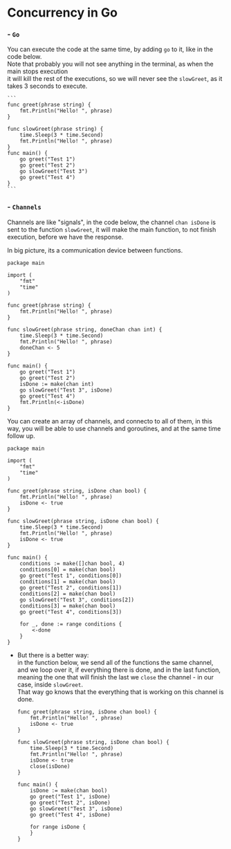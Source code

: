 # Concurrency in Go

### - `Go`

You can execute the code at the same time, by adding `go` to it, like in the code below.  
Note that probably you will not see anything in the terminal, as when the main stops execution  
it will kill the rest of the executions, so we will never see the `slowGreet`, as it takes 3 seconds to execute.  

    ```
    func greet(phrase string) {
        fmt.Println("Hello! ", phrase)
    }

    func slowGreet(phrase string) {
        time.Sleep(3 * time.Second)
        fmt.Println("Hello! ", phrase)
    }
    func main() {
        go greet("Test 1")
        go greet("Test 2")
        go slowGreet("Test 3")
        go greet("Test 4")
    }
    ```

### - `Channels`

Channels are like "signals", in the code below, the channel `chan isDone` is sent to the function `slowGreet`, it will make the main function, to not finish execution, before we have the response.  

In big picture, its a communication device between functions.

```
package main

import (
	"fmt"
	"time"
)

func greet(phrase string) {
	fmt.Println("Hello! ", phrase)
}

func slowGreet(phrase string, doneChan chan int) {
	time.Sleep(3 * time.Second)
	fmt.Println("Hello! ", phrase)
	doneChan <- 5
}

func main() {
	go greet("Test 1")
	go greet("Test 2")
	isDone := make(chan int)
	go slowGreet("Test 3", isDone)
	go greet("Test 4")
	fmt.Println(<-isDone)
}

```

You can create an array of channels, and connecto to all of them, in this way, you will be able to use channels and goroutines, and at the same time follow up.

```
package main

import (
	"fmt"
	"time"
)

func greet(phrase string, isDone chan bool) {
	fmt.Println("Hello! ", phrase)
	isDone <- true
}

func slowGreet(phrase string, isDone chan bool) {
	time.Sleep(3 * time.Second)
	fmt.Println("Hello! ", phrase)
	isDone <- true
}

func main() {
	conditions := make([]chan bool, 4)
	conditions[0] = make(chan bool)
	go greet("Test 1", conditions[0])
	conditions[1] = make(chan bool)
	go greet("Test 2", conditions[1])
	conditions[2] = make(chan bool)
	go slowGreet("Test 3", conditions[2])
	conditions[3] = make(chan bool)
	go greet("Test 4", conditions[3])

	for _, done := range conditions {
		<-done
	}
}
```
- But there is a better way:  
    in the function below, we send all of the functions the same channel, and we loop over it, if everything there is done, and in the last function, meaning the one that will finish the last
    we `close` the channel - in our case, inside  `slowGreet`.  
    That way go knows that the everything that is working on this channel is done.

    ```
    func greet(phrase string, isDone chan bool) {
        fmt.Println("Hello! ", phrase)
        isDone <- true
    }

    func slowGreet(phrase string, isDone chan bool) {
        time.Sleep(3 * time.Second)
        fmt.Println("Hello! ", phrase)
        isDone <- true
        close(isDone)
    }

    func main() {
        isDone := make(chan bool)
        go greet("Test 1", isDone)
        go greet("Test 2", isDone)
        go slowGreet("Test 3", isDone)
        go greet("Test 4", isDone)

        for range isDone {
        }
    }
    ```
